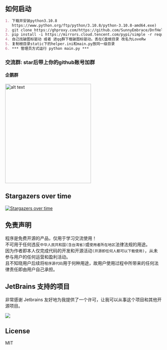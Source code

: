## 如何启动

```markdown
1. 下载并安装python3.10.8
   https://www.python.org/ftp/python/3.10.8/python-3.10.8-amd64.exe)
2. git clone https://ghproxy.com/https://github.com/SunnyEmbrace/DnfHelper-Python.git
3. pip install -i https://mirrors.cloud.tencent.com/pypi/simple -r requirements.txt
4. 自己找破图标驱动 或者 进qq群下载破图标驱动。丢在C盘根目录 改名为LoveRw
5. 复制根目录static下的helper.ini和main.py放同一级目录
6. *** 管理员方式运行 python main.py ***
```

### 交流群: star后带上你的github账号加群

#### 企鹅群

<img src="static/qq.png" alt="alt text" width="276" height="319"> 

## Stargazers over time

[![Stargazers over time](https://starchart.cc/SunnyEmbrace/DnfHelper-Python.svg)](https://starchart.cc/SunnyEmbrace/DnfHelper-Python)

## 免责声明

程序是免费开源的产品，仅用于学习交流使用！       
不可用于任何违反`中华人民共和国(含台湾省)`或`使用者所在地区`法律法规的用途。      
因为作者即本人仅完成代码的开发和开源活动`(开源即任何人都可以下载使用)`，从未参与用户的任何运营和盈利活动。    
且不知晓用户后续将`程序源代码`用于何种用途，故用户使用过程中所带来的任何法律责任即由用户自己承担。   

## JetBrains 支持的项目

非常感谢 Jetbrains 友好地为我提供了一个许可，让我可以从事这个项目和其他开源项目。

[![](https://resources.jetbrains.com/storage/products/company/brand/logos/jb_beam.svg)](https://www.jetbrains.com/?from=https://github.com/overtrue)

## License

MIT
